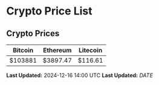 # Crypto Price List

## Crypto Prices
| Bitcoin | Ethereum | Litecoin |
| ------- | -------- | -------- |
| $103881 | $3897.47 | $116.61 |
**Last Updated:** 2024-12-16 14:00 UTC
**Last Updated:** $DATE$

